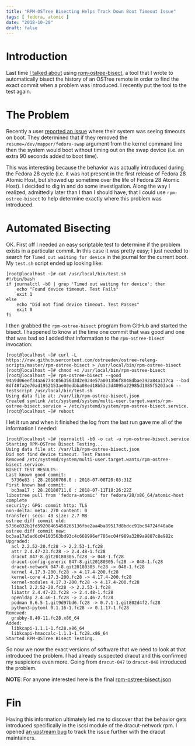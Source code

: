 ```yaml
---
title: "RPM-OSTree Bisecting Helps Track Down Boot Timeout Issue"
tags: [ fedora, atomic ]
date: "2018-10-20"
draft: false
---
```


# Introduction

Last time [I talked about](/2018/06/10/automated-bisect-testing-of-an-entire-os-with-rpm-ostree/)
using [rpm-ostree-bisect](https://raw.githubusercontent.com/ostreedev/ostree-releng-scripts/master/rpm-ostree-bisect),
a tool that I wrote to automatically bisect the history of an
OSTree remote in order to find the exact commit when a problem was
introduced. I recently put the tool to the test again.

# The Problem

Recently a user [reported an issue](https://pagure.io/atomic-wg/issue/513)
where their system was seeing timeouts on boot. They determined
that if they removed the `resume=/dev/mapper/fedora-swap` argument
from the kernel command line then the system would boot without timing
out on the swap device (i.e. an extra 90 seconds added to boot time).

This was interesting because the behavior was actually introduced
during the Fedora 28 cycle (i.e. it was not present in the first
release of Fedora 28 Atomic Host, but showed up sometime over the
life of Fedora 28 Atomic Host). I decided to dig in and do some
investigation. Along the way I realized, admittedly later than I 
than I should have, that I could use `rpm-ostree-bisect` to help
determine exactly where this problem was introduced.

# Automated Bisecting 

OK. First off I needed an easy scriptable test to determine if the
problem exists in a particular commit. In this case it was pretty 
easy; I just needed to search for `Timed out waiting for device`
in the journal for the current boot. My `test.sh`
script ended up looking like:

```nohighlight
[root@localhost ~]# cat /usr/local/bin/test.sh 
#!/bin/bash
if journalctl -b0 | grep 'Timed out waiting for device'; then
    echo "Found device timeout. Test Fails"
    exit 1
else
    echo "Did not find device timeout. Test Passes"
    exit 0
fi
```

I then grabbed the `rpm-ostree-bisect` program from GitHub
and started the bisect. I happened to know at the time one
commit that was good and one that was bad so I added that
information to the `rpm-ostree-bisect` invocation:


```nohighlight
[root@localhost ~]# curl -L https://raw.githubusercontent.com/ostreedev/ostree-releng-scripts/master/rpm-ostree-bisect > /usr/local/bin/rpm-ostree-bisect
[root@localhost ~]# chmod +x /usr/local/bin/rpm-ostree-bisect 
[root@localhost ~]# rpm-ostree-bisect --good 94a9d06eef34aa6774c056356d3d2e024e57a0013b6f8048dbae392a84a137ca --bad 8df48fa2e70ad1952153ae00edbba08ed18b53c3d4095a22985d1085f5203ac6 --testscript /usr/local/bin/test.sh
Using data file at: /var/lib/rpm-ostree-bisect.json
Created symlink /etc/systemd/system/multi-user.target.wants/rpm-ostree-bisect.service → /etc/systemd/system/rpm-ostree-bisect.service.
[root@localhost ~]# reboot 
```

I let it run and when it finished the log from the last run gave me
all of the information I needed:

```nohighlight
[root@localhost ~]# journalctl -b0 -o cat -u rpm-ostree-bisect.service 
Starting RPM-OSTree Bisect Testing...
Using data file at: /var/lib/rpm-ostree-bisect.json
Did not find device timeout. Test Passes
Removed /etc/systemd/system/multi-user.target.wants/rpm-ostree-bisect.service.
BISECT TEST RESULTS:
Last known good commit:
  5736e83 : 28.20180708.0 : 2018-07-08T20:03:31Z
First known bad commit:
  bc3aa17 : 28.20180711.0 : 2018-07-11T18:26:22Z
libostree pull from 'fedora-atomic' for fedora/28/x86_64/atomic-host complete
security: GPG: commit http: TLS
non-delta: meta: 270 content: 0
transfer: secs: 43 size: 2.7 MB
ostree diff commit old: 5736e832b1fd59208465458265136fbe2aa4ba89517d8bdcc91bc84724f40a8e
ostree diff commit new: bc3aa17a5ad6c04103563bd93c4c668996ef786ec04f989a3209a9887c8e982c
Upgraded:
  acl 2.2.52-20.fc28 -> 2.2.53-1.fc28
  attr 2.4.47-23.fc28 -> 2.4.48-1.fc28
  dracut 047-8.git20180305.fc28 -> 048-1.fc28
  dracut-config-generic 047-8.git20180305.fc28 -> 048-1.fc28
  dracut-network 047-8.git20180305.fc28 -> 048-1.fc28
  kernel 4.17.3-200.fc28 -> 4.17.4-200.fc28
  kernel-core 4.17.3-200.fc28 -> 4.17.4-200.fc28
  kernel-modules 4.17.3-200.fc28 -> 4.17.4-200.fc28
  libacl 2.2.52-20.fc28 -> 2.2.53-1.fc28
  libattr 2.4.47-23.fc28 -> 2.4.48-1.fc28
  openldap 2.4.46-1.fc28 -> 2.4.46-2.fc28
  podman 0.6.5-1.git9d97bd6.fc28 -> 0.7.1-1.git802d4f2.fc28
  python3-pytoml 0.1.16-1.fc28 -> 0.1.17-1.fc28
Removed:
  grubby-8.40-11.fc28.x86_64
Added:
  libkcapi-1.1.1-1.fc28.x86_64
  libkcapi-hmaccalc-1.1.1-1.fc28.x86_64
Started RPM-OSTree Bisect Testing.
```


So now we now the exact versions of software that we need to look at that
introduced the problem. I had already suspected dracut and this confirmed
my suspicions even more. Going from `dracut-047` to `dracut-048` introduced
the problem. 

**NOTE**: For anyone interested here is the final [rpm-ostree-bisect.json](/2018-10-20/rpm-ostree-bisect.json) 

# Fin

Having this information ultimately led me to discover that the behavior gets
introduced specifically in the iscsi module of the dracut-network rpm.
I opened [an upstream bug](https://github.com/dracutdevs/dracut/issues/480)
to track the issue further with the dracut maintainers.
